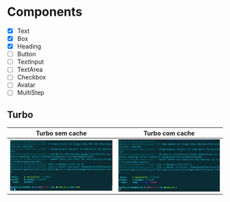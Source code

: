 # Components

- [x] Text
- [x] Box
- [x] Heading
- [ ] Button
- [ ] TextInput
- [ ] TextArea
- [ ] Checkbox
- [ ] Avatar
- [ ] MultiStep

## Turbo

| Turbo sem cache                                      	| Turbo com cache                                      	|
|------------------------------------------------------	|------------------------------------------------------	|
| ![]( ./.github/img/turbo/turbo-build-sem-cache.png ) 	| ![]( ./.github/img/turbo/turbo-build-com-cache.png ) 	|